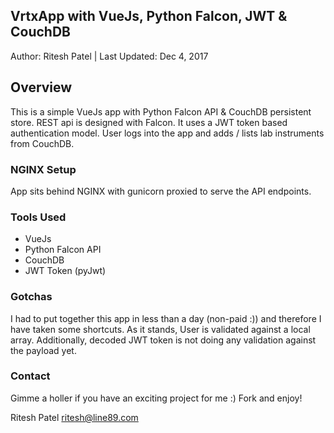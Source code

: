 ## VrtxApp with VueJs, Python Falcon, JWT & CouchDB

Author: Ritesh Patel | Last Updated: Dec 4, 2017

## Overview

This is a simple VueJs app with Python Falcon API & CouchDB persistent store. REST api is designed with Falcon. It uses a JWT token based authentication model. User logs into the app and adds / lists lab instruments from CouchDB.

### NGINX Setup

App sits behind NGINX with gunicorn proxied to serve the API endpoints.

### Tools Used

- VueJs
- Python Falcon API
- CouchDB
- JWT Token (pyJwt)

### Gotchas

I had to put together this app in less than a day (non-paid :)) and therefore I have taken some shortcuts. As it stands, User is validated against a local array. Additionally, decoded JWT token is not doing any validation against the payload yet.

### Contact

Gimme a holler if you have an exciting project for me :) Fork and enjoy!

Ritesh Patel
ritesh@line89.com